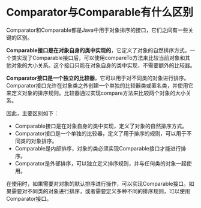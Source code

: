 # Comparator与Comparable有什么区别

Comparator和Comparable都是Java中用于对象排序的接口，它们之间有一些关键的区别。

**Comparable接口是在对象自身的类中实现的**，它定义了对象的自然排序方式。一个类实现了Comparable接口后，可以使用compareTo方法来比较当前对象和其他对象的大小关系。这个接口只能在对象自身的类中实现，不需要额外的比较器。

**Comparator接口是一个独立的比较器**，它可以用于对不同类的对象进行排序。Comparator接口允许在对象类之外创建一个单独的比较器类或匿名类，并使用它来定义对象的排序规则。比较器通过实现compare方法来比较两个对象的大小关系。

因此，主要区别如下：

+ Comparable接口是在对象自身的类中实现，定义了对象的自然排序方式。
+ Comparator接口是一个单独的比较器，定义了用于排序的规则，可以用于不同类的对象排序。
+ Comparable是内部排序，对象的类必须实现Comparable接口才能进行排序。
+ Comparator是外部排序，可以独立定义排序规则，并与任何类的对象一起使用。

在使用时，如果需要对对象的默认排序进行操作，可以实现Comparable接口。如果需要对不同类的对象进行排序，或者需要定义多种不同的排序规则，可以使用Comparator接口。
